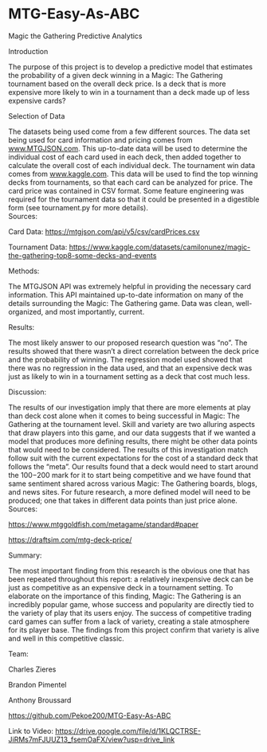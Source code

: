 # MTG-Easy-As-ABC
Magic the Gathering Predictive Analytics

Introduction

The purpose of this project is to develop a predictive model that estimates the probability of a given deck winning in a Magic: The Gathering tournament based on the overall deck price. Is a deck that is more expensive more likely to win in a tournament than a deck made up of less expensive cards? 

Selection of Data

The datasets being used come from a few different sources. The data set being used for card information and pricing comes from www.MTGJSON.com. This up-to-date data will be used to determine the individual cost of each card used in each deck, then added together to calculate the overall cost of each individual deck. The tournament win data comes from www.kaggle.com. This data will be used to find the top winning decks from tournaments, so that each card can be analyzed for price. The card price was contained in CSV format. Some feature engineering was required for the tournament data so that it could be presented in a digestible form (see tournament.py for more details).  
Sources:

Card Data: https://mtgjson.com/api/v5/csv/cardPrices.csv

Tournament Data: https://www.kaggle.com/datasets/camilonunez/magic-the-gathering-top8-some-decks-and-events

Methods: 

The MTGJSON API was extremely helpful in providing the necessary card information. This API maintained up-to-date information on many of the details surrounding the Magic: The Gathering game. Data was clean, well-organized, and most importantly, current. 

Results: 

The most likely answer to our proposed research question was “no”. The results showed that there wasn’t a direct correlation between the deck price and the probability of winning. The regression model used showed that there was no regression in the data used, and that an expensive deck was just as likely to win in a tournament setting as a deck that cost much less. 

Discussion: 

The results of our investigation imply that there are more elements at play than deck cost alone when it comes to being successful in Magic: The Gathering at the tournament level. Skill and variety are two alluring aspects that draw players into this game, and our data suggests that if we wanted a model that produces more defining results, there might be other data points that would need to be considered. The results of this investigation match follow suit with the current expectations for the cost of a standard deck that follows the “meta”. Our results found that a deck would need to start around the $100-$200 mark for it to start being competitive and we have found that same sentiment shared across various Magic: The Gathering boards, blogs, and news sites. For future research, a more defined model will need to be produced; one that takes in different data points than just price alone. 
Sources:

https://www.mtggoldfish.com/metagame/standard#paper

https://draftsim.com/mtg-deck-price/ 

Summary: 

The most important finding from this research is the obvious one that has been repeated throughout this report: a relatively inexpensive deck can be just as competitive as an expensive deck in a tournament setting. To elaborate on the importance of this finding, Magic: The Gathering is an incredibly popular game, whose success and popularity are directly tied to the variety of play that its users enjoy. The success of competitive trading card games can suffer from a lack of variety, creating a stale atmosphere for its player base. The findings from this project confirm that variety is alive and well in this competitive classic. 

Team:

Charles Zieres

Brandon Pimentel

Anthony Broussard

https://github.com/Pekoe200/MTG-Easy-As-ABC

Link to Video: https://drive.google.com/file/d/1KLQCTRSE-JiRMs7mFJUUZ13_fsemOaFX/view?usp=drive_link
